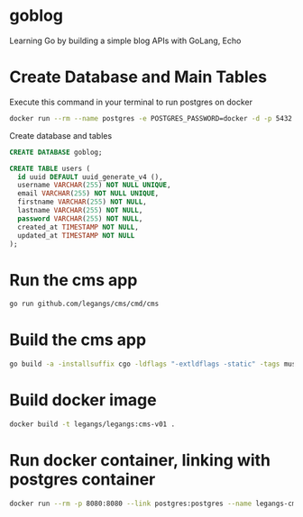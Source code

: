 # goblog
Learning Go by building a simple blog APIs with GoLang, Echo

# Create Database and Main Tables
Execute this command in your terminal to run postgres on docker 

```bash
docker run --rm --name postgres -e POSTGRES_PASSWORD=docker -d -p 5432:5432 -v $HOME/docker/volumes/postgres:/var/lib/postgresql/data postgres 
```

Create database and tables

```sql
CREATE DATABASE goblog;

CREATE TABLE users (
  id uuid DEFAULT uuid_generate_v4 (),
  username VARCHAR(255) NOT NULL UNIQUE,
  email VARCHAR(255) NOT NULL UNIQUE,
  firstname VARCHAR(255) NOT NULL,
  lastname VARCHAR(255) NOT NULL,
  password VARCHAR(255) NOT NULL,
  created_at TIMESTAMP NOT NULL,
  updated_at TIMESTAMP NOT NULL
);
```

# Run the cms app 

```bash
go run github.com/legangs/cms/cmd/cms
```

# Build the cms app 

```bash
go build -a -installsuffix cgo -ldflags "-extldflags -static" -tags musl github.com/legangs/cms/cmd/cms
```


# Build docker image
```bash
docker build -t legangs/legangs:cms-v01 .
``` 

# Run docker container, linking with postgres container 

```bash
docker run --rm -p 8080:8080 --link postgres:postgres --name legangs-cms -e DB_HOST=postgres -e DB_PORT=5432 -e DB_USER=postgres -e DB_PASSWORD=docker -e DB_NAME=goblog -e PORT=8080 -e JWT_SECRET=my_secret_key legangs/legangs:cms-v01
```
